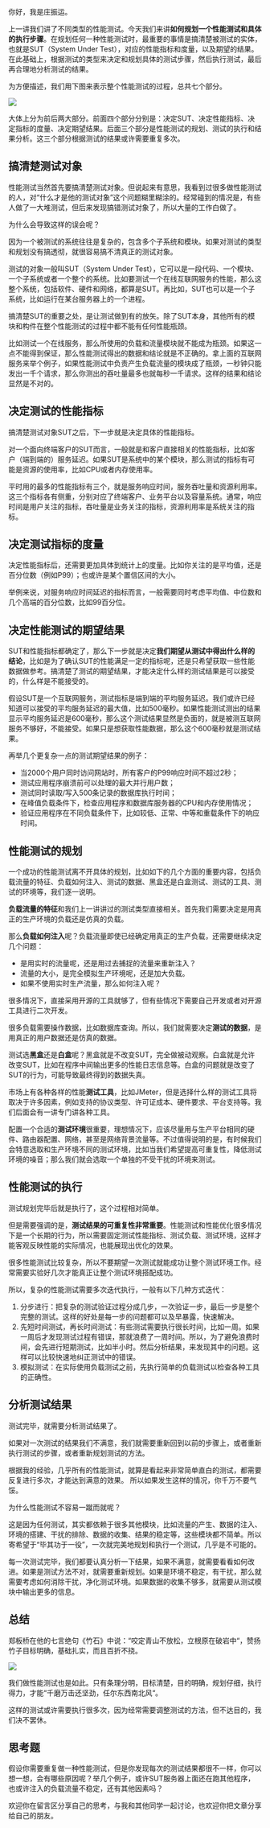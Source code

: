 你好，我是庄振运。

上一讲我们讲了不同类型的性能测试。今天我们来讲**如何规划一个性能测试和具体的执行步骤**。在规划任何一种性能测试时，最重要的事情是搞清楚被测试的实体，也就是SUT（System Under Test），对应的性能指标和度量，以及期望的结果。在此基础上，根据测试的类型来决定和规划具体的测试步骤，然后执行测试，最后再合理地分析测试的结果。

为方便描述，我们用下图来表示整个性能测试的过程，总共七个部分。

![](https://static001.geekbang.org/resource/image/72/38/72857508b6a54ce2da0467ce9249c138.png?wh=2622%2A1474)

大体上分为前后两大部分。前面四个部分分别是：决定SUT、决定性能指标、决定指标的度量、决定期望结果。后面三个部分是性能测试的规划、测试的执行和结果分析。这三个部分根据测试的结果或许需要重复多次。

## 搞清楚测试对象

性能测试当然首先要搞清楚测试对象。但说起来有意思，我看到过很多做性能测试的人，对“什么才是他的测试对象”这个问题糊里糊涂的。经常碰到的情况是，有些人做了一大堆测试，但后来发现搞错测试对象了，所以大量的工作白做了。

为什么会导致这样的误会呢？

因为一个被测试的系统往往是复杂的，包含多个子系统和模块。如果对测试的类型和规划没有搞透彻，就很容易搞不清真正的测试对象。

测试的对象一般叫SUT（System Under Test），它可以是一段代码、一个模块、一个子系统或者一个整个的系统。比如要测试一个在线互联网服务的性能，那么这整个系统，包括软件、硬件和网络，都算是SUT。再比如，SUT也可以是一个子系统，比如运行在某台服务器上的一个进程。

搞清楚SUT的重要之处，是让测试做到有的放矢。除了SUT本身，其他所有的模块和构件在整个性能测试的过程中都不能有任何性能瓶颈。

比如测试一个在线服务，那么所使用的负载和流量模块就不能成为瓶颈。如果这一点不能得到保证，那么性能测试得出的数据和结论就是不正确的。拿上面的互联网服务来举个例子，如果性能测试中负责产生负载流量的模块成了瓶颈，一秒钟只能发出一千个请求，那么你测出的吞吐量最多也就每秒一千请求。这样的结果和结论显然是不对的。

## 决定测试的性能指标

搞清楚测试对象SUT之后，下一步就是决定具体的性能指标。

对一个面向终端客户的SUT而言，一般就是和客户直接相关的性能指标，比如客户（端到端的）服务延迟。如果SUT是系统中的某个模块，那么测试的指标有可能是资源的使用率，比如CPU或者内存使用率。

平时用的最多的性能指标有三个，就是服务响应时间，服务吞吐量和资源利用率。这三个指标各有侧重，分别对应了终端客户、业务平台以及容量系统。通常，响应时间是用户关注的指标，吞吐量是业务关注的指标，资源利用率是系统关注的指标。

## 决定测试指标的度量

决定性能指标后，还需要更加具体到统计上的度量。比如你关注的是平均值，还是百分位数（例如P99）；也或许是某个置信区间的大小。

举例来说，对服务响应时间延迟的指标而言，一般需要同时考虑平均值、中位数和几个高端的百分位数，比如99百分位。

## 决定性能测试的期望结果

SUT和性能指标都确定了，那么下一步就是决定**我们期望从测试中得出什么样的结论**，比如是为了确认SUT的性能满足一定的指标呢，还是只希望获取一些性能数据做参考。搞清楚了测试的期望结果，才能决定什么样的测试结果是可以接受的，什么样是不能接受的。

假设SUT是一个互联网服务，测试指标是端到端的平均服务延迟。我们或许已经知道可以接受的平均服务延迟的最大值，比如500毫秒。如果性能测试测出的结果显示平均服务延迟是600毫秒，那么这个测试结果显然是负面的，就是被测互联网服务不够好，不能接受。如果只是想获取性能数据，那么这个600毫秒就是测试结果。

再举几个更复杂一点的测试期望结果的例子：

- 当2000个用户同时访问网站时，所有客户的P99响应时间不超过2秒；
- 测试应用程序崩溃前可以处理的最大并行用户数；
- 测试同时读取/写入500条记录的数据库执行时间；
- 在峰值负载条件下，检查应用程序和数据库服务器的CPU和内存使用情况；
- 验证应用程序在不同负载条件下，比如较低、正常、中等和重载条件下的响应时间。

## 性能测试的规划

一个成功的性能测试离不开具体的规划，比如如下的几个方面的重要内容，包括负载流量的特征、负载如何注入、测试的数据、黑盒还是白盒测试、测试的工具、测试的环境等，我们逐一说明。

**负载流量的特征**和我们上一讲讲过的测试类型直接相关。首先我们需要决定是用真正的生产环境的负载还是仿真的负载。

那么**负载如何注入**呢？负载流量即使已经确定用真正的生产负载，还需要继续决定几个问题：

- 是用实时的流量呢，还是用过去捕捉的流量来重新注入？
- 流量的大小，是完全模拟生产环境呢，还是加大负载。
- 如果不使用实时生产流量，那么如何注入呢？

很多情况下，直接采用开源的工具就够了，但有些情况下需要自己开发或者对开源工具进行二次开发。

很多负载需要操作数据，比如数据库查询。所以，我们就需要决定**测试的数据**，是用真正的用户数据还是仿真的数据。

测试选**黑盒**还是**白盒**呢？黑盒就是不改变SUT，完全做被动观察。白盒就是允许改变SUT，比如在程序中间输出更多的性能日志信息等。白盒的问题就是改变了SUT的行为，可能导致最终得到的数据失真。

市场上有各种各样的性能**测试工具**，比如JMeter，但是选择什么样的测试工具将取决于许多因素，例如支持的协议类型、许可证成本、硬件要求、平台支持等。我们后面会有一讲专门讲各种工具。

配置一个合适的**测试环境**很重要，理想情况下，应该尽量用与生产平台相同的硬件、路由器配置、网络，甚至是网络背景流量等。不过值得说明的是，有时候我们会特意选取和生产环境不同的测试环境，比如当我们希望提高可重复性，降低测试环境的噪音；那么我们就会选取一个单独的不受干扰的环境来测试。

## 性能测试的执行

测试规划完毕后就是执行了，这个过程相对简单。

但是需要强调的是，**测试结果的可重复性非常重要**。性能测试和性能优化很多情况下是一个长期的行为，所以需要固定测试性能指标、测试负载、测试环境，这样才能客观反映性能的实际情况，也能展现出优化的效果。

很多性能测试比较复杂，所以不要期望一次测试就能成功让整个测试环境工作。经常需要实验好几次才能真正让整个测试环境搭配成功。

所以，复杂的性能测试需要多次迭代执行，一般有以下几种方式迭代：

1. 分步进行：把复杂的测试验证过程分成几步，一次验证一步，最后一步是整个完整的测试。这样的好处是每一步的问题都可以及早暴露，快速解决。
2. 先短时间测试，再长时间测试：有些测试需要执行很长时间，比如一周。如果一周后才发现测试过程有错误，那就浪费了一周时间。所以，为了避免浪费时间，会先进行短期测试，比如半小时。然后分析结果，来发现其中的问题。这样可以比较快速地纠正测试中的错误。
3. 模拟测试：在实际使用负载测试之前，先执行简单的负载测试以检查各种工具的正确性。

## 分析测试结果

测试完毕，就需要分析测试结果了。

如果对一次测试的结果我们不满意，我们就需要重新回到以前的步骤上，或者重新执行测试的步骤，或者重新规划测试的方法。

根据我的经验，几乎所有的性能测试，就算是看起来非常简单直白的测试，都需要反复进行多次，才能达到满意的效果。 所以如果发生这样的情况，你千万不要气馁。

为什么性能测试不容易一蹴而就呢？

这是因为任何测试，其实都依赖于很多其他模块，比如流量的产生、数据的注入、环境的搭建、干扰的排除、数据的收集、结果的稳定等，这些模块都不简单。所以寄希望于“毕其功于一役”，一次就完美地规划和执行一个测试，几乎是不可能的。

每一次测试完毕，我们都要认真分析一下结果，如果不满意，就需要看看如何改进。如果是测试方法不对，就需要重新规划。如果是环境不稳定，有干扰，那么就需要考虑如何消除干扰，净化测试环境。如果数据的收集不够多，就需要从测试模块中输出更多的信息。

## 总结

郑板桥在他的七言绝句《竹石》中说：“咬定青山不放松，立根原在破岩中“，赞扬竹子目标明确，基础扎实，而且百折不挠。

![](https://static001.geekbang.org/resource/image/a4/8c/a41d275dbe54a1034eb1de44b9cab38c.png?wh=3563%2A1687)

我们做性能测试也是如此。只有条理分明，目标清楚，目的明确，规划仔细，执行得力，才能“千磨万击还坚劲，任尔东西南北风“。

这样的测试或许需要执行很多次，因为经常需要调整测试的方法，但不达目的，我们决不罢休。

## 思考题

假设你需要重复做一种性能测试，但是你发现每次的测试结果都很不一样，你可以想一想，会有哪些原因呢？举几个例子，或许SUT服务器上面还在跑其他程序，也或许注入的负载流量不稳定，还有其他因素吗？

欢迎你在留言区分享自己的思考，与我和其他同学一起讨论，也欢迎你把文章分享给自己的朋友。
